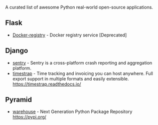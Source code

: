 A curated list of awesome Python real-world open-source applications.

## Flask
* [Docker-registry](https://github.com/docker/docker-registry) - Docker registry service [Deprecated]

## Django
* [sentry](https://github.com/getsentry/sentry) - Sentry is a cross-platform crash reporting and aggregation platform.
* [timestrap](https://github.com/overshard/timestrap) - Time tracking and invoicing you can host anywhere. Full export support in multiple formats and easily extensible. https://timestrap.readthedocs.io/

## Pyramid

* [warehouse](https://github.com/pypa/warehouse) - Next Generation Python Package Repository https://pypi.org/
